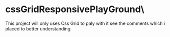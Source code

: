 # cssGridResponsivePlayGround\
This project will only uses Css Grid to paly with it see the comments which i placed to better understanding
